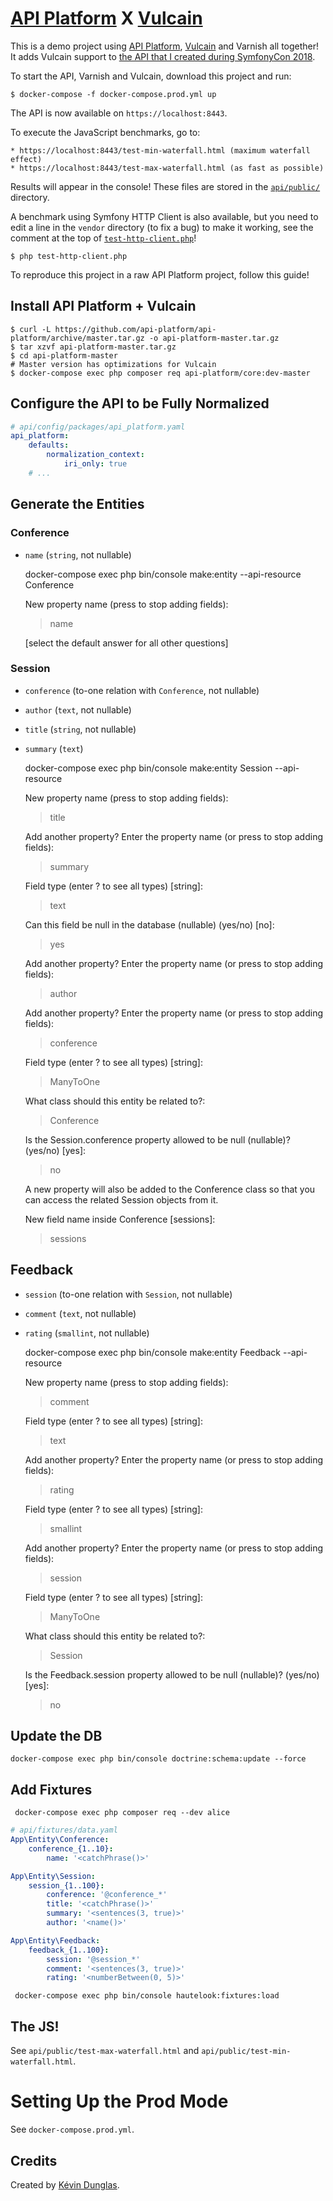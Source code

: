 # [API Platform](https://api-platform.com) X [Vulcain](https://vulcain.rocks)

This is a demo project using [API Platform](https://api-platform.com), [Vulcain](https://vulcain.rocks) and Varnish all together!
It adds Vulcain support to [the API that I created during SymfonyCon 2018](https://github.com/dunglas/symfonycon-lisbon).

To start the API, Varnish and Vulcain, download this project and run:

    $ docker-compose -f docker-compose.prod.yml up

The API is now available on `https://localhost:8443`.

To execute the JavaScript benchmarks, go to:

    * https://localhost:8443/test-min-waterfall.html (maximum waterfall effect)
    * https://localhost:8443/test-max-waterfall.html (as fast as possible)

Results will appear in the console! These files are stored in the [`api/public/`](api/public/) directory.

A benchmark using Symfony HTTP Client is also available, but you need to edit a line in the `vendor` directory (to fix a bug)
to make it working, see the comment at the top of [`test-http-client.php`](test-http-client.php)!

    $ php test-http-client.php

To reproduce this project in a raw API Platform project, follow this guide!

## Install API Platform + Vulcain

    $ curl -L https://github.com/api-platform/api-platform/archive/master.tar.gz -o api-platform-master.tar.gz
    $ tar xzvf api-platform-master.tar.gz
    $ cd api-platform-master
    # Master version has optimizations for Vulcain
    $ docker-compose exec php composer req api-platform/core:dev-master

## Configure the API to be Fully Normalized

```yaml
# api/config/packages/api_platform.yaml
api_platform:
    defaults:
        normalization_context:
            iri_only: true
    # ...
```

## Generate the Entities

### Conference

*  `name` (`string`, not nullable)

    docker-compose exec php bin/console make:entity --api-resource Conference    
    
     New property name (press <return> to stop adding fields):
     > name
    
     [select the default answer for all other questions]

### Session

* `conference` (to-one relation with `Conference`, not nullable)
* `author` (`text`, not nullable)
* `title` (`string`, not nullable)
* `summary` (`text`)

    docker-compose exec php bin/console make:entity Session --api-resource
    
     New property name (press <return> to stop adding fields):
     > title
    
     Add another property? Enter the property name (or press <return> to stop adding fields):
     > summary
    
     Field type (enter ? to see all types) [string]:
     > text
    
     Can this field be null in the database (nullable) (yes/no) [no]:
     > yes
 
     Add another property? Enter the property name (or press <return> to stop adding fields):
     > author
    
     Add another property? Enter the property name (or press <return> to stop adding fields):
     > conference
    
     Field type (enter ? to see all types) [string]:
     > ManyToOne
    
     What class should this entity be related to?:
     > Conference
    
     Is the Session.conference property allowed to be null (nullable)? (yes/no) [yes]:
     > no
    
     A new property will also be added to the Conference class so that you can access the related Session objects from it.
    
     New field name inside Conference [sessions]:
     > sessions

## Feedback

* `session` (to-one relation with `Session`, not nullable)
* `comment` (`text`, not nullable)
* `rating` (`smallint`, not nullable)

    docker-compose exec php bin/console make:entity Feedback --api-resource    
    
     New property name (press <return> to stop adding fields):
     > comment
    
     Field type (enter ? to see all types) [string]:
     > text
    
     Add another property? Enter the property name (or press <return> to stop adding fields):
     > rating
    
     Field type (enter ? to see all types) [string]:
     > smallint    
    
     Add another property? Enter the property name (or press <return> to stop adding fields):
     > session
    
     Field type (enter ? to see all types) [string]:
     > ManyToOne
    
     What class should this entity be related to?:
     > Session
    
     Is the Feedback.session property allowed to be null (nullable)? (yes/no) [yes]:
     > no

## Update the DB

    docker-compose exec php bin/console doctrine:schema:update --force

## Add Fixtures

     docker-compose exec php composer req --dev alice

```yaml
# api/fixtures/data.yaml
App\Entity\Conference:
    conference_{1..10}:
        name: '<catchPhrase()>'

App\Entity\Session:
    session_{1..100}:
        conference: '@conference_*'
        title: '<catchPhrase()>'
        summary: '<sentences(3, true)>'
        author: '<name()>'

App\Entity\Feedback:
    feedback_{1..100}:
        session: '@session_*'
        comment: '<sentences(3, true)>'
        rating: '<numberBetween(0, 5)>'
```

     docker-compose exec php bin/console hautelook:fixtures:load 

## The JS!

See `api/public/test-max-waterfall.html` and `api/public/test-min-waterfall.html`.

# Setting Up the Prod Mode

See `docker-compose.prod.yml`.

## Credits

Created by [Kévin Dunglas](https://dunglas.fr).
